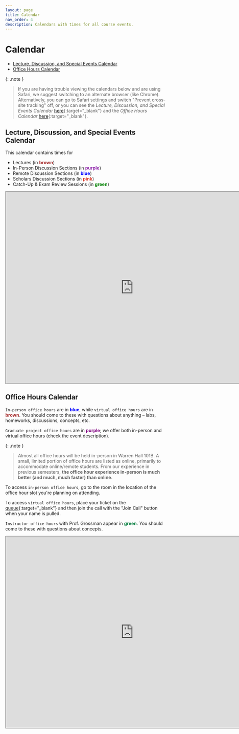 ```yaml
---
layout: page
title: Calendar
nav_order: 4
description: Calendars with times for all course events.
---
```


# Calendar

* [Lecture, Discussion, and Special Events Calendar](#ldlc)
* [Office Hours Calendar](#ohc)

{: .note }
> If you are having trouble viewing the calendars below and are using Safari, we suggest switching to an alternate browser (like Chrome). Alternatively, you can go to Safari settings and switch "Prevent cross-site tracking" off, or you can see the *Lecture, Discussion, and Special Events Calendar* [here](https://calendar.google.com/calendar/embed?height=600&wkst=1&bgcolor=%23ffffff&ctz=America/Los_Angeles&showTitle=0&mode=WEEK&src=c_fo7b35sk65gnagmvjhs0kccts8@group.calendar.google.com&src=c_u4atmeatlp76veu27vo0arnm6c@group.calendar.google.com&src=c_0126f8dc8dc6b4a4ad7cd0f2f81a0b6f457ca5cc7c7e7e1de57b9d7bdadc1b4c@group.calendar.google.com&src=c_0876a99b5cccab9c188e791fd28672d821a678e0d44ba1265423d3c834a70de3@group.calendar.google.com&src=c_c4344b048f632a9b1bcd76b3a1074306e8816a63dd2cfb77ec32bfefa796a50d@group.calendar.google.com&color=%23795548&color=%239C27B0&color=%233F51B5&color=%23388E3C&color=%23E67C73&csspa=1){:target="_blank"} and the *Office Hours Calendar* [here](https://calendar.google.com/calendar/embed?height=600&wkst=1&bgcolor=%23ffffff&ctz=America%2FLos_Angeles&showTitle=0&mode=WEEK&src=Y190OGE0MzY1cGhmY20wMGUyOW1oMXVha3Fuc0Bncm91cC5jYWxlbmRhci5nb29nbGUuY29t&src=Y19wZjBhcmZlYnBndGtiNTJlb25jbzNxMmVwMEBncm91cC5jYWxlbmRhci5nb29nbGUuY29t&src=Y19hZWNnMGE0djVlYmdjbDh0amo3cTcyNm9wNEBncm91cC5jYWxlbmRhci5nb29nbGUuY29t&src=Y19pZmlxOTA3MGI5OGprMDJoYnI4cDM3djNlc0Bncm91cC5jYWxlbmRhci5nb29nbGUuY29t&color=%237CB342&color=%23795548&color=%233F51B5&color=%23D50000){:target="_blank"}.

<a name='ldlc'></a>

## Lecture, Discussion, and Special Events Calendar

This calendar contains times for

- Lectures (in <span style="color:brown">**brown**</span>)
- In-Person Discussion Sections (in <span style="color:#8E24AA">**purple**</span>)
- Remote Discussion Sections (in <span style="color:blue">**blue**</span>)
- Scholars Discussion Sections (in <span style="color:#DA392B">**pink**</span>)
- Catch-Up & Exam Review Sessions (in <span style="color:green">**green**</span>)

<!-- **Note: All events on this calendar are virtual.** -->

<!-- To access these events, use the Zoom links posted in <b><a href="">@6 on Piazza</a></b>. -->

<iframe data-a11y-errors="true" title="Google Calendar of Data 100 Course Events" src="https://calendar.google.com/calendar/embed?height=600&wkst=1&bgcolor=%23ffffff&ctz=America/Los_Angeles&showTitle=0&mode=WEEK&src=c_fo7b35sk65gnagmvjhs0kccts8@group.calendar.google.com&src=c_u4atmeatlp76veu27vo0arnm6c@group.calendar.google.com&src=c_0126f8dc8dc6b4a4ad7cd0f2f81a0b6f457ca5cc7c7e7e1de57b9d7bdadc1b4c@group.calendar.google.com&src=c_0876a99b5cccab9c188e791fd28672d821a678e0d44ba1265423d3c834a70de3@group.calendar.google.com&src=c_c4344b048f632a9b1bcd76b3a1074306e8816a63dd2cfb77ec32bfefa796a50d@group.calendar.google.com&color=%23795548&color=%239C27B0&color=%233F51B5&color=%23388E3C&color=%23E67C73&csspa=1" style="border:solid 1px #777" width="800" height="600" frameborder="0" scrolling="no"></iframe>

<br>

<a name='ohc'></a>

## Office Hours Calendar

`In-person office hours` are in <span style="color:blue">**blue**</span>, while `virtual office hours` are in <span style="color:brown">**brown**</span>. You should come to these with questions about anything – labs, homeworks, discussions, concepts, etc. 

`Graduate project office hours` are in <span style="color:purple">**purple**</span>; we offer both in-person and virtual office hours (check the event description).

{: .note }
> Almost all office hours will be held in-person in Warren Hall 101B. A small, limited portion of office hours are listed as online, primarily to accommodate online/remote students. From our experience in previous semesters, **the office hour experience in-person is much better (and much, much faster) than online**.

To access `in-person office hours`, go to the room in the location of the office hour slot you're planning on attending.

To access `virtual office hours`, place your ticket on the [queue](http://oh.ds100.org/){:target="_blank"} and then join the call with the "Join Call" button when your name is pulled.

`Instructor office hours` with Prof. Grossman appear in <span style="color:#0B8043">**green**</span>. You should come to these with questions about concepts.

<iframe data-a11y-errors="true" title= "Google Calendar of Data 100 Office Hours" src="https://calendar.google.com/calendar/embed?height=600&wkst=1&bgcolor=%23ffffff&ctz=America%2FLos_Angeles&showTitle=0&mode=WEEK&src=Y190OGE0MzY1cGhmY20wMGUyOW1oMXVha3Fuc0Bncm91cC5jYWxlbmRhci5nb29nbGUuY29t&src=Y19wZjBhcmZlYnBndGtiNTJlb25jbzNxMmVwMEBncm91cC5jYWxlbmRhci5nb29nbGUuY29t&src=Y19hZWNnMGE0djVlYmdjbDh0amo3cTcyNm9wNEBncm91cC5jYWxlbmRhci5nb29nbGUuY29t&src=Y19pZmlxOTA3MGI5OGprMDJoYnI4cDM3djNlc0Bncm91cC5jYWxlbmRhci5nb29nbGUuY29t&src=c_469240f03417bcbdddb731b455bbff98dba55de11c5afb03fff0657e39522b54%40group.calendar.google.com&color=%237CB342&color=%23795548&color=%233F51B5&color=%230B8043&color=%235229A3" style="border:solid 1px #777" width="800" height="600" frameborder="0" scrolling="no"></iframe>
